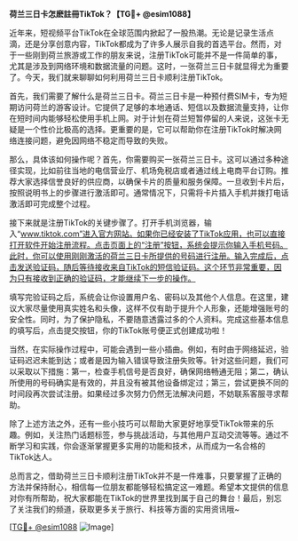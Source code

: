 **荷兰三日卡怎麽註冊TikTok？【TG💪+ @esim1088】**

近年来，短视频平台TikTok在全球范围内掀起了一股热潮。无论是记录生活点滴，还是分享创意内容，TikTok都成为了许多人展示自我的首选平台。然而，对于一些刚到荷兰旅游或工作的朋友来说，注册TikTok可能并不是一件简单的事，尤其是涉及到网络环境和数据流量的问题。这时，一张荷兰三日卡就显得尤为重要了。今天，我们就来聊聊如何利用荷兰三日卡顺利注册TikTok。

首先，我们需要了解什么是荷兰三日卡。荷兰三日卡是一种预付费SIM卡，专为短期访问荷兰的游客设计。它提供了足够的本地通话、短信以及数据流量支持，让你在短时间内能够轻松使用手机上网。对于计划在荷兰短暂停留的人来说，这张卡无疑是一个性价比极高的选择。更重要的是，它可以帮助你在注册TikTok时解决网络连接问题，避免因网络不稳定而导致的失败。

那么，具体该如何操作呢？首先，你需要购买一张荷兰三日卡。这可以通过多种途径实现，比如前往当地的电信营业厅、机场免税店或者通过线上电商平台订购。推荐大家选择信誉良好的供应商，以确保卡片的质量和服务保障。一旦收到卡片后，按照说明书上的步骤进行激活即可。通常情况下，只需将卡片插入手机并拨打电话激活即可完成整个过程。

接下来就是注册TikTok的关键步骤了。打开手机浏览器，输入“www.tiktok.com”进入官方网站。如果你已经安装了TikTok应用，也可以直接打开软件开始注册流程。点击页面上的“注册”按钮，系统会提示你输入手机号码。此时，你可以使用刚刚激活的荷兰三日卡所提供的号码进行注册。输入完成后，点击发送验证码，随后等待接收来自TikTok的短信验证码。这个环节非常重要，因为只有接收到正确的验证码，才能继续下一步的操作。

填写完验证码之后，系统会让你设置用户名、密码以及其他个人信息。在这里，建议大家尽量使用真实姓名和头像，这样不仅有助于提升个人形象，还能增强账号的安全性。同时，为了保护隐私，不要随意透露过多的个人资料。完成这些基本信息的填写后，点击提交按钮，你的TikTok账号便正式创建成功啦！

当然，在实际操作过程中，可能会遇到一些小插曲。例如，有时由于网络延迟，验证码迟迟未能到达；或者是因为输入错误导致注册失败等。针对这些问题，我们可以采取以下措施：第一，检查手机信号是否良好，确保网络畅通无阻；第二，确认所使用的号码确实是有效的，并且没有被其他设备绑定过；第三，尝试更换不同的时间段再次尝试注册。如果经过多次努力仍然无法解决问题，不妨联系客服寻求帮助。

除了上述方法之外，还有一些小技巧可以帮助大家更好地享受TikTok带来的乐趣。例如，关注热门话题标签，参与挑战活动，与其他用户互动交流等等。通过不断学习和实践，你会逐渐掌握更多实用的功能和技术，从而成为一名合格的TikTok达人。

总而言之，借助荷兰三日卡顺利注册TikTok并不是一件难事，只要掌握了正确的方法并保持耐心，相信每一位朋友都能够轻松搞定这一难题。希望本文提供的信息对你有所帮助，祝大家都能在TikTok的世界里找到属于自己的舞台！最后，别忘了关注我们的频道，获取更多关于旅行、科技等方面的实用资讯哦~

[[TG💪+ @esim1088](https://t.me/s/esim1088) ![Image](https://i.postimg.cc/4NQfJmqS/Snipaste-2025-05-13-00-14-12.png)]